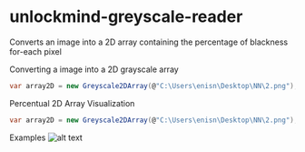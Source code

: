 # unlockmind-greyscale-reader
Converts an image into a 2D array containing the percentage of blackness for-each pixel

Converting a image into a 2D grayscale array
```c#
var array2D = new Greyscale2DArray(@"C:\Users\enisn\Desktop\NN\2.png");
```


Percentual 2D Array Visualization
```c#
var array2D = new Greyscale2DArray(@"C:\Users\enisn\Desktop\NN\2.png");
```

Examples
![alt text](https://ibb.co/DzkSyCw)


